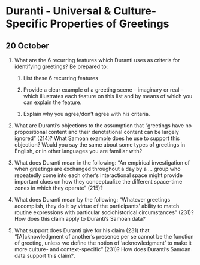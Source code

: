 ---
...

Duranti - Universal & Culture-Specific Properties of Greetings
==============================================================

20 October
----------

1.  What are the 6 recurring features which Duranti uses as criteria for
    identifying greetings? Be prepared to:

    1.  List these 6 recurring features

    2.  Provide a clear example of a greeting scene – imaginary or real
        – which illustrates each feature on this list and by means of
        which you can explain the feature.

    3.  Explain why you agree/don’t agree with his criteria.

2.  What are Duranti’s objections to the assumption that “greetings have
    no propositional content and their denotational content can be
    largely ignored” (214)? What Samoan example does he use to support
    this objection? Would you say the same about some types of greetings
    in English, or in other languages you are familiar with?

3.  What does Duranti mean in the following: “An empirical investigation
    of when greetings are exchanged throughout a day by a … group who
    repeatedly come into each other’s interactional space might provide
    important clues on how they conceptualize the different space-time
    zones in which they operate” (215)?

4.  What does Duranti mean by the following: “Whatever greetings
    accomplish, they do it by virtue of the participants’ ability to
    match routine expressions with particular sociohistorical
    circumstances” (231)? How does this claim apply to Duranti’s Samoan
    data?

5.  What support does Duranti give for his claim (231) that
    “<span>\[</span>A<span>\]</span>cknowledgment of another’s presence
    per se cannot be the function of greeting, unless we define the
    notion of ‘acknowledgment’ to make it more culture- and
    context-specific” (231)? How does Duranti’s Samoan data support
    this claim?.
